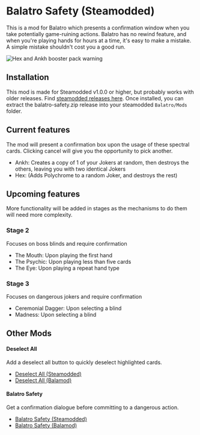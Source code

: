# Balatro Safety (Steamodded)
This is a mod for Balatro which presents a confirmation window when you take potentially game-ruining actions. Balatro has no rewind feature, and when you're playing hands for hours at a time, it's easy to make a mistake. A simple mistake shouldn't cost you a good run.

![Hex and Ankh booster pack warning](https://i.imgur.com/VXA2Rsh.png)

## Installation
This mod is made for Steamodded v1.0.0 or higher, but probably works with older releases. Find [steamodded releases here](https://github.com/Steamopollys/Steamodded/wiki/01.-Getting-started). Once installed, you can extract the balatro-safety.zip release into your steamodded `Balatro/Mods` folder.

## Current features
The mod will present a confirmation box upon the usage of these spectral cards. Clicking cancel will give you the opportunity to pick another.
- Ankh: Creates a copy of 1 of your Jokers at random, then destroys the others, leaving you with two identical Jokers
- Hex: (Adds Polychrome to a random Joker, and destroys the rest)

## Upcoming features
More functionality will be added in stages as the mechanisms to do them will need more complexity.

### Stage 2
Focuses on boss blinds and require confirmation
- The Mouth: Upon playing the first hand
- The Psychic: Upon playing less than five cards
- The Eye: Upon playing a repeat hand type

### Stage 3
Focuses on dangerous jokers and require confirmation
- Ceremonial Dagger: Upon selecting a blind
- Madness: Upon selecting a blind

## Other Mods
#### Deselect All
Add a deselect all button to quickly deselect highlighted cards.
- [Deselect All (Steamodded)](https://github.com/Zei33/deselect-all-steamodded)
- [Deselect All (Balamod)](https://github.com/Zei33/deselect-all-balamod)
#### Balatro Safety
Get a confirmation dialogue before committing to a dangerous action.
- [Balatro Safety (Steamodded)](https://github.com/Zei33/balatro-safety-steamodded)
- [Balatro Safety (Balamod)](https://github.com/Zei33/balatro-safety-balamod)